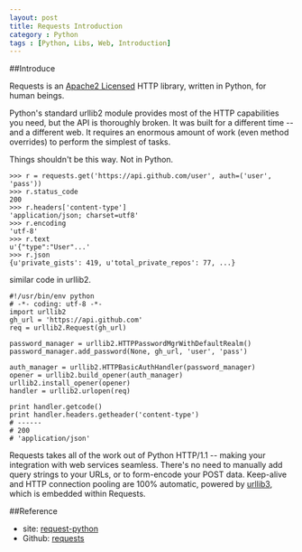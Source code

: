 ```yaml
---
layout: post
title: Requests Introduction
category : Python
tags : [Python, Libs, Web, Introduction]
---
```


##Introduce

Requests is an [Apache2 Licensed](http://docs.python-requests.org/en/latest/user/intro/#apache2) HTTP library, written in Python, for human beings.

Python's standard urllib2 module provides most of the HTTP capabilities you need, but the API is thoroughly broken. It was built for a different time -- and a different web. It requires an enormous amount of work (even method overrides) to perform the simplest of tasks.

Things shouldn't be this way. Not in Python.

	>>> r = requests.get('https://api.github.com/user', auth=('user', 'pass'))
	>>> r.status_code
	200
	>>> r.headers['content-type']
	'application/json; charset=utf8'
	>>> r.encoding
	'utf-8'
	>>> r.text
	u'{"type":"User"...'
	>>> r.json
	{u'private_gists': 419, u'total_private_repos': 77, ...}

similar code in urllib2.

	#!/usr/bin/env python
	# -*- coding: utf-8 -*-
	import urllib2
	gh_url = 'https://api.github.com'
	req = urllib2.Request(gh_url)
	 
	password_manager = urllib2.HTTPPasswordMgrWithDefaultRealm()
	password_manager.add_password(None, gh_url, 'user', 'pass')
	 
	auth_manager = urllib2.HTTPBasicAuthHandler(password_manager)
	opener = urllib2.build_opener(auth_manager)
	urllib2.install_opener(opener)
	handler = urllib2.urlopen(req)
	 
	print handler.getcode()
	print handler.headers.getheader('content-type')
	# ------
	# 200
	# 'application/json'

Requests takes all of the work out of Python HTTP/1.1 -- making your integration with web services seamless. There's no need to manually add query strings to your URLs, or to form-encode your POST data. Keep-alive and HTTP connection pooling are 100% automatic, powered by [urllib3](https://github.com/shazow/urllib3), which is embedded within Requests.

##Reference

* site: [request-python](http://docs.python-requests.org/en/latest/)
* Github: [requests](https://github.com/kennethreitz/requests)
